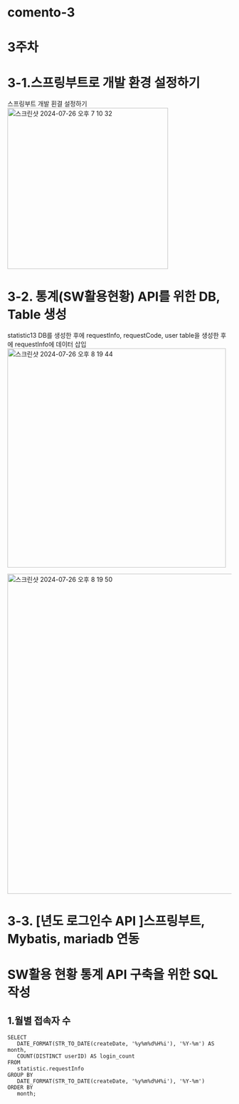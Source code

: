 # comento-3
# 3주차

# 3-1.스프링부트로 개발 환경 설정하기
스프링부트 개발 횐결 설정하기
<img width="361" alt="스크린샷 2024-07-26 오후 7 10 32" src="https://github.com/user-attachments/assets/85879b2e-abdd-4bfc-b240-089fbbba8802">


# 3-2. 통계(SW활용현황) API를 위한 DB, Table 생성
statistic13 DB를 생성한 후에 requestInfo, requestCode, user table을 생성한 후에 requestInfo에 데이터 삽입
<img width="491" alt="스크린샷 2024-07-26 오후 8 19 44" src="https://github.com/user-attachments/assets/ed85c23b-ed6f-4935-a1dc-908531ea0df4">

<img width="717" alt="스크린샷 2024-07-26 오후 8 19 50" src="https://github.com/user-attachments/assets/b6d86c4e-21a1-45d2-8e14-a3d9be05c79e">

# 3-3. [년도 로그인수 API ]스프링부트, Mybatis, mariadb 연동



# SW활용 현황 통계 API 구축을 위한 SQL 작성
## 1.월별 접속자 수
 ```
SELECT
    DATE_FORMAT(STR_TO_DATE(createDate, '%y%m%d%H%i'), '%Y-%m') AS month,
    COUNT(DISTINCT userID) AS login_count
FROM
    statistic.requestInfo
GROUP BY
    DATE_FORMAT(STR_TO_DATE(createDate, '%y%m%d%H%i'), '%Y-%m')
ORDER BY
    month;
 ```
